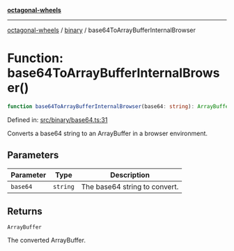 [**octagonal-wheels**](../../README.md)

***

[octagonal-wheels](../../modules.md) / [binary](../README.md) / base64ToArrayBufferInternalBrowser

# Function: base64ToArrayBufferInternalBrowser()

```ts
function base64ToArrayBufferInternalBrowser(base64: string): ArrayBuffer;
```

Defined in: [src/binary/base64.ts:31](https://github.com/vrtmrz/octagonal-wheels/blob/main/src/binary/base64.ts#L31)

Converts a base64 string to an ArrayBuffer in a browser environment.

## Parameters

| Parameter | Type | Description |
| ------ | ------ | ------ |
| `base64` | `string` | The base64 string to convert. |

## Returns

`ArrayBuffer`

The converted ArrayBuffer.
